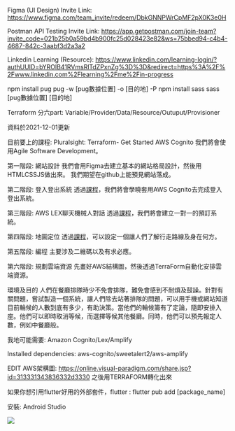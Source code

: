 Figma (UI Design) Invite Link:
https://www.figma.com/team_invite/redeem/DbkGNNPWrCpMF2pX0K3e0H 

Postman API Testing Invite Link:
https://app.getpostman.com/join-team?invite_code=021b25b0a59bd4b900fc25d028423e82&ws=75bbed94-c4b4-4687-842c-3aabf3d2a3a2

Linkedin Learning (Resource):
https://www.linkedin.com/learning-login/?authUUID=bYROlB41RVmsRlTdZPxnZg%3D%3D&redirect=https%3A%2F%2Fwww.linkedin.com%2Flearning%2Fme%2Fin-progress


npm install pug
pug -w [pug數據位置] -o [目的地] -P
npm install sass
sass [pug數據位置] [目的地]

Terraform 分六part: Variable/Provider/Data/Resource/Outuput/Provisioner

資料於2021-12-01更新

目前要上的課程:
    Pluralsight:
    Terraform- Get Started
    AWS Cognito
我們將會使用Agile Software Development。

第一階段: 網站設計
我們會用Figma去建立基本的網站格局設計，然後用HTMLCSSJS做出來。
我們期望在github上能預見網站落成。

第二階段: 登入登出系統
透過<a href="https://app.pluralsight.com/library/courses/implementing-user-access-authentication-amazon-cognito">課程</a>，我們將會學曉套用AWS Cognito去完成登入登出系統。

第三階段: AWS LEX聊天機械人對話
透過<a href="https://www.linkedin.com/learning/building-intelligent-chatbots-on-aws">課程</a>，我們將會建立一對一的預訂系統。

第四階段: 地圖定位
透過<a href="https://app.pluralsight.com/library/courses/working-geolocation-html/table-of-contents">課程</a>，可以設定一個讓人們了解行走路線及身在何方。

第五階段: 編程
主要涉及二維碼以及有求必應。

第六階段: 規劃雲端資源
先畫好AWS結構圖，然後透過TerraForm自動化安排雲端資源。
<a href=""></a>

環境及目的
人們在餐廳排隊時少不免會排隊，難免會感到不耐煩及鼓譟。針對有關問題，嘗試製造一個系統，讓人們除去站著排隊的問題，可以用手機或網站知道目前輪候的人數到底有多少，有助決策。當他們的輪候籌有了定論，隨即安排入座。他們可以即時取消等候，而選擇等候其他餐廳。同時，他們可以預先報定人數，例如中餐廳般。

我地可能需要:
Amazon Cognito/Lex/Amplify

Installed dependencies:
aws-cognito/sweetalert2/aws-amplify

EDIT AWS架構圖: https://online.visual-paradigm.com/share.jsp?id=313331343836332d3330
之後用TERRAFORM轉化出來

如果你想引用flutter好用的外部套件，flutter : flutter pub add [package_name]

安裝: Android Studio


<img src="../FYPCloudDesign/FYP_AWS_Design.png">